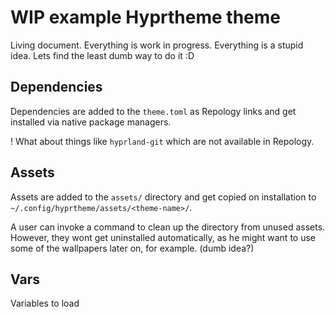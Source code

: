 # WIP example Hyprtheme theme

Living document. Everything is work in progress. Everything is a stupid idea. Lets find the least dumb way to do it :D

## Dependencies

Dependencies are added to the `theme.toml` as Repology links and get installed via native package managers.

! What about things like `hyprland-git` which are not available in Repology.

## Assets

Assets are added to the `assets/` directory and get copied on installation to `~/.config/hyprtheme/assets/<theme-name>/`.

A user can invoke a command to clean up the directory from unused assets. However, they wont get uninstalled automatically, as he might want to use some of the wallpapers later on, for example. (dumb idea?)

## Vars

Variables to load
